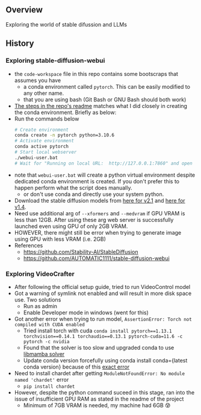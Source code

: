 ## Overview

Exploring the world of stable difussion and LLMs

## History

### Exploring stable-diffusion-webui
- the `code-workspace` file in this repo contains some bootscraps that assumes you have 
    - a conda environment called `pytorch`. This can be easily modified to any other name.
    - that you are using bash (Git Bash or GNU Bash should both work)
- [The steps in the repo's readme](https://github.com/AUTOMATIC1111/stable-diffusion-webui/wiki/Install-and-Run-on-NVidia-GPUs#alternative-installation-on-windows-using-conda) matches what I did closely in creating the conda environment. Briefly as below:
- Run the commands below
    ```bash
    # Create environment
    conda create -n pytorch python=3.10.6
    # Activate environment
    conda active pytorch
    # Start local webserver
    ./webui-user.bat
    # Wait for "Running on local URL:  http://127.0.0.1:7860" and open that URI.
    ```
- note that `webui-user.bat` will create a python virtual environment despite dedicated conda environment is created. If you don't prefer this to happen perform what the script does manually. 
    - or don't use conda and directly use your system python.
- Download the stable diffusion models from [here for v2.1](https://huggingface.co/stabilityai/stable-diffusion-2-1) and [here for v1.4](https://drive.yerf.org/wl/?id=EBfTrmcCCUAGaQBXVIj5lJmEhjoP1tgl).
- Need use additional arg of `--xformers` and `--medvram` if GPU VRAM is less than 12GB. After using these arg web server is successfully launched even using GPU of only 2GB VRAM.
- HOWEVER, there might still be error when trying to generate image using GPU with less VRAM (i.e. 2GB)
- References
    - https://github.com/Stability-AI/StableDiffusion
    - https://github.com/AUTOMATIC1111/stable-diffusion-webui

### Exploring VideoCrafter
- After following the official setup guide, tried to run VideoControl model
- Got a warning of symlink not enabled and will result in more disk space use. Two solutions
    - Run as admin
    - Enable Developer mode in windows (went for this)
- Got another error when trying to run model, `AssertionError: Torch not compiled with CUDA enabled`
    - Tried install torch with cuda `conda install pytorch==1.13.1 torchvision==0.14.1 torchaudio==0.13.1 pytorch-cuda=11.6 -c pytorch -c nvidia`
    - Found that the solver is too slow and upgraded conda to use [libmamba solver](https://conda.github.io/conda-libmamba-solver/faq/)
    - Update conda version forcefully using conda install conda={latest conda version} because of this [exact error](https://github.com/conda/conda/issues/8269)
- Need to install chardet after getting `ModuleNotFoundError: No module named 'chardet'` error
    - `pip install chardet`
- However, despite the python command suceed in this stage, ran into the issue of insufficient GPU RAM as stated in the readme of the project
    - Minimum of 7GB VRAM is needed, my machine had 6GB 😰
